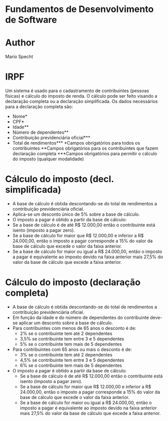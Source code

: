 # Fundamentos de Desenvolvimento de Software

# Author
Mario Specht

# IRPF
 Um sistema é usado para o cadastramento de contribuintes (pessoas físicas) e cálculo do imposto de renda. O cálculo pode ser feito visando a declaração completa ou a declaração simplificada. Os dados necessários para a declaração completa são:
- Nome*
- CPF*
- Idade**
- Número de dependentes**
- Contribuição previdenciária oficial***
- Total de rendimentos***
*Campos obrigatórios para todos os contribuintes
**Campos obrigatórios para os contribuintes que fazem declaração completa
***Campos obrigatórios para permitir o cálculo do imposto (qualquer modalidade)

# Cálculo do imposto (decl. simplificada)
- A base de cálculo é obtida descontando-se do total de rendimentos a contribuição previdenciária oficial.
- Aplica-se um desconto único de 5% sobre a base de cálculo.
- O imposto a pagar é obtido a partir da base de cálculo:
- Se a base de cálculo é de até R$ 12.000,00 então o contribuinte
está isento (imposto a pagar zero).
- Se a base de cálculo for maior que R$ 12.000,00 e inferior a R$ 24.000,00, então o imposto a pagar corresponde a 15% do valor da base de cálculo que excede o valor da faixa anterior.
- Se a base de cálculo for maior ou igual a R$ 24.000,00, então o imposto a pagar é equivalente ao imposto devido na faixa anterior mais 27,5% do valor da base de cálculo que excede a faixa anterior.

# Cálculo do imposto (declaração completa)
- A base de cálculo é obtida descontando-se do total de rendimentos a contribuição previdenciária oficial.
- Em função da idade e do número de dependentes do contribuinte deve- se aplicar um desconto sobre a base de cálculo.
- Para contribuintes com menos de 65 anos o desconto é de:
    - 2% se o contribuinte tem até 2 dependentes
    - 3,5% se contribuinte tem entre 3 e 5 dependentes
    - 5% se o contribuinte tem mais de 5 dependentes
- Para contribuintes com 65 anos ou mais o desconto é de:
    - 3% se o contribuinte tem até 2 dependentes
    - 4,5% se contribuinte tem entre 3 e 5 dependentes
    - 6% se o contribuinte tem mais de 5 dependentes
- O imposto a pagar é obtido a partir da base de cálculo:
    - Se a base de cálculo é de até R$ 12.000,00 então o contribuinte está isento (imposto  a pagar zero).
    - Se a base de cálculo for maior que R$ 12.000,00 e inferior a R$ 24.000,00, então o imposto a pagar corresponde a 15% do valor da base de cálculo que excede o valor da faixa anterior.
    - Se a base de cálculo for maior ou igual a R$ 24.000,00, então o imposto a pagar é equivalente ao imposto devido na faixa anterior mais 27,5% do valor da base de cálculo que excede a faixa anterior.

